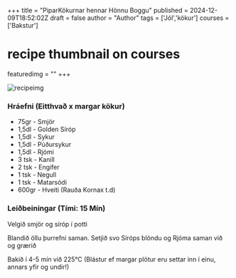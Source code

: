 +++
title = "PiparKökurnar hennar Hönnu Boggu"
published = 2024-12-09T18:52:02Z
draft = false
author = "Author"
tags = ['Jól','kökur']
courses = ['Bakstur']
# recipe thumbnail on courses
featuredimg = ""
+++

<!-- image used on the recipe schema -->
![recipeimg](/images/ginger.webp)


### Hráefni (Eitthvað x margar kökur)

<!-- write a list of ingredients -->
-   75gr - Smjör
-   1,5dl - Golden Síróp
-   1,5dl - Sykur
-   1,5dl - Púðursykur
-   1,5dl - Rjómi
-   3 tsk - Kanill
-   2 tsk - Engifer
-   1 tsk - Negull
-   1 tsk - Matarsódi
-   600gr - Hveiti (Rauða Kornax t.d)

### Leiðbeiningar (Tími: 15 Mín)

<!-- write instructions -->
Velgið smjör og síróp í potti

Blandið öllu þurrefni saman.
Setjið svo Síróps blöndu og Rjóma saman við og grærið

Bakið í 4-5 mín við 225°C
(Blástur ef margar plötur eru settar inn í einu, annars yfir og undir!)